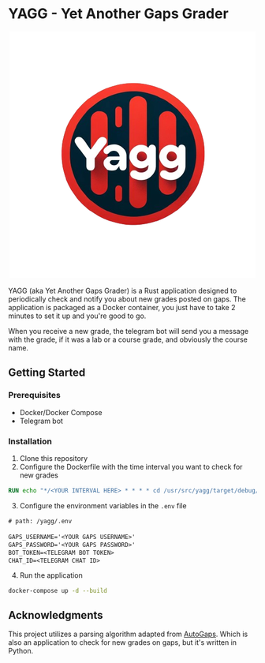 # YAGG - Yet Another Gaps Grader

<div align="center">
    <img src="./figures/logo.png" />
</div>

YAGG (aka Yet Another Gaps Grader) is a Rust application designed to periodically check and notify you about new grades posted on gaps. 
The application is packaged as a Docker container, you just have to take 2 minutes to set it up and you're good to go.

When you receive a new grade, the telegram bot will send you a message with the grade, if it was a lab or a course grade, and obviously the course name.

## Getting Started

### Prerequisites

- Docker/Docker Compose
- Telegram bot

### Installation

1. Clone this repository
2. Configure the Dockerfile with the time interval you want to check for new grades

```Dockerfile
RUN echo "*/<YOUR INTERVAL HERE> * * * * cd /usr/src/yagg/target/debug/ && ./yagg >> /var/log/cron.log 2>&1" > /etc/cron.d/yagg-cron
```

3. Configure the environment variables in the `.env` file

```
# path: /yagg/.env

GAPS_USERNAME='<YOUR GAPS USERNAME>'
GAPS_PASSWORD='<YOUR GAPS PASSWORD>'
BOT_TOKEN=<TELEGRAM BOT TOKEN>
CHAT_ID=<TELEGRAM CHAT ID>
```

4. Run the application

```bash
docker-compose up -d --build
```

## Acknowledgments

This project utilizes a parsing algorithm adapted from [AutoGaps](https://github.com/azzen/auto-gaps/tree/master).
Which is also an application to check for new grades on gaps, but it's written in Python.